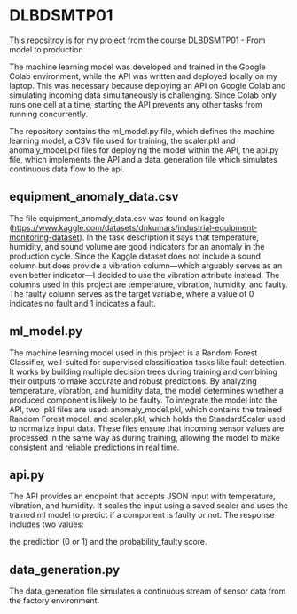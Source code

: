 # DLBDSMTP01
This repositroy is for my project from the course DLBDSMTP01 - From model to production

The machine learning model was developed and trained in the Google Colab environment, while the API was written and deployed locally on my laptop. This was necessary because deploying an API on Google Colab and simulating incoming data simultaneously is challenging. Since Colab only runs one cell at a time, starting the API prevents any other tasks from running concurrently.

The repository contains the ml_model.py file, which defines the machine learning model, a CSV file used for training, the scaler.pkl and anomaly_model.pkl files for deploying the model within the API, the api.py file, which implements the API and a data_generation file which simulates continuous data flow to the api.

## equipment_anomaly_data.csv
The file equipment_anomaly_data.csv was found on kaggle (https://www.kaggle.com/datasets/dnkumars/industrial-equipment-monitoring-dataset). 
In the task description it says that temperature, humidity, and sound volume are good indicators for an anomaly in the production cycle.
Since the Kaggle dataset does not include a sound column but does provide a vibration column—which arguably serves as an even better indicator—I decided to use the vibration attribute instead.
The columns used in this project are temperature, vibration, humidity, and faulty. The faulty column serves as the target variable, where a value of 0 indicates no fault and 1 indicates a fault.

## ml_model.py
The machine learning model used in this project is a Random Forest Classifier, well-suited for supervised classification tasks like fault detection. It works by building multiple decision trees during training and combining their outputs to make accurate and robust predictions. By analyzing temperature, vibration, and humidity data, the model determines whether a produced component is likely to be faulty.
To integrate the model into the API, two .pkl files are used: anomaly_model.pkl, which contains the trained Random Forest model, and scaler.pkl, which holds the StandardScaler used to normalize input data. These files ensure that incoming sensor values are processed in the same way as during training, allowing the model to make consistent and reliable predictions in real time.

## api.py 
The API provides an endpoint that accepts JSON input with temperature, vibration, and humidity. It scales the input using a saved scaler and uses the trained ml model to predict if a component is faulty or not. The response includes two values: 

the prediction (0 or 1) and the probability_faulty score.


## data_generation.py
The data_generation file simulates a continuous stream of sensor data from the factory environment.
